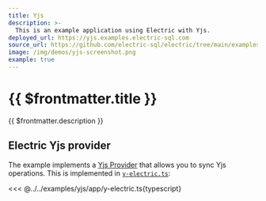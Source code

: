 ```yaml
---
title: Yjs
description: >-
  This is an example application using Electric with Yjs.
deployed_url: https://yjs.examples.electric-sql.com
source_url: https://github.com/electric-sql/electric/tree/main/examples/yjs
image: /img/demos/yjs-screenshot.png
example: true
---
```


# {{ $frontmatter.title }}

{{ $frontmatter.description }}

<DemoEmbed :demo="$frontmatter" />

## Electric Yjs provider

The example implements a [Yjs Provider](https://docs.yjs.dev/tutorials/creating-a-custom-provider) that allows you to sync Yjs operations. This is implemented in [`y-electric.ts`](https://github.com/electric-sql/electric/blob/main/examples/yjs/app/y-electric.ts):

<<< @../../examples/yjs/app/y-electric.ts{typescript}

<DemoCTAs :demo="$frontmatter" />